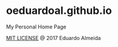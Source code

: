 # oeduardoal.github.io
My Personal Home Page

[MIT LICENSE](https://github.com/oeduardoal/oeduardoal.github.io/blob/master/LICENSE) @ 2017 Eduardo Almeida
